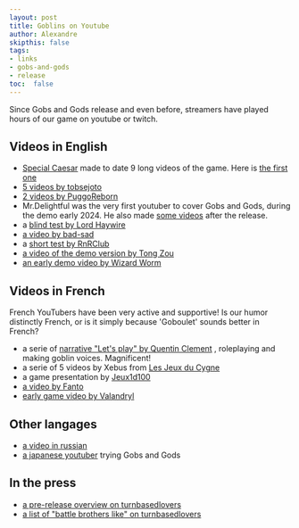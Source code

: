 ```yaml
---
layout: post
title: Goblins on Youtube
author: Alexandre
skipthis: false
tags:
- links
- gobs-and-gods
- release
toc:  false
---
```


Since Gobs and Gods release and even before, streamers have played hours of our game on youtube or twitch.


## Videos in English

- [Special Caesar](https://www.youtube.com/@specialcaesar/streams) made to date 9 long videos of the game.
 Here is [the first one](https://www.youtube.com/watch?v=8HFj2Ptml_s&t=5691s&ab_channel=SpecialCaesar)
- [5 videos by tobsejoto](https://www.youtube.com/watch?v=aO-jtkJKrTE&t=1143s&ab_channel=tobsejoto)  
- [2 videos by PuggoReborn](https://www.youtube.com/watch?v=HeWQf926PQE&t=17s&ab_channel=PuggoReborn)
- Mr.Delightful was the very first youtuber to cover Gobs and Gods, during the demo early 2024. He also made [some videos](https://www.youtube.com/watch?v=Wrse9VIujdY&t=1343s&ab_channel=Mr.Delightful) after the release.
- a [blind test by Lord Haywire](https://www.youtube.com/watch?v=6IVk0tDZEVE&ab_channel=LordHaywire)
- [a video by bad-sad](https://www.youtube.com/watch?v=PBcpXCkXCoo&t=468s&ab_channel=bad-sad)
- a [short test by RnRClub](https://www.youtube.com/watch?v=xtGvPm6JApI&t=1219s&ab_channel=RnRClub)
- [a video of the demo version by Tong Zou](https://www.youtube.com/watch?v=wKjmfYcd_Hk&t=1s&ab_channel=TongZou)
- [an early demo video by Wizard Worm](https://www.youtube.com/watch?v=Z7GGOjvb3Ts&ab_channel=WizardWorm)


## Videos in French

French YouTubers have been very active and supportive! Is our humor distinctly French, or is it simply because 'Goboulet' sounds better in French?
 
- a serie of  [narrative "Let's play" by Quentin Clement](https://www.youtube.com/watch?v=ntltYHPBTQw&t=5s&ab_channel=QuentinCl%C3%A9ment) , roleplaying and making goblin voices. Magnificent!
- a serie of 5 videos by Xebus from  [Les Jeux du Cygne](https://www.youtube.com/watch?v=KTSeHmI6Zzc&t=1s&ab_channel=LesJeuxduCygne)  
- a game presentation by [Jeux1d100](https://www.youtube.com/watch?v=33x9CHyCiwk&t=1827s&ab_channel=Jeux1d100)
- [a video by Fanto](https://www.youtube.com/watch?v=iw8lAj0nhW4&t=15s&ab_channel=Fanto)
- [early game video by Valandryl](https://www.youtube.com/watch?v=xeCu6-rTQqs&ab_channel=Valandryl)


## Other langages

- [a video in russian](https://www.youtube.com/watch?v=tlAAtbFopxU&t=102s&ab_channel=Xaljav4ik)
- [a japanese youtuber](https://www.youtube.com/watch?v=2nZ9J35IcV8&t=2s&ab_channel=Nogi%27s-%E3%81%AE%E3%81%8E%E3%83%BC%E3%81%9A) trying Gobs and Gods

## In the press

- [a pre-release overview on turnbasedlovers](https://turnbasedlovers.com/overview/battle-brothers-meets-south-park-in-tactical-rpg-gobs-and-gods-overview/)
- [a list of "battle brothers like" on turnbasedlovers](https://turnbasedlovers.com/originals/top-strategy-rpgs-to-play-if-you-love-battle-brothers/)
